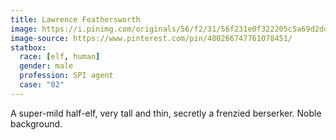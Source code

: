 ```yaml
---
title: Lawrence Feathersworth
image: https://i.pinimg.com/originals/56/f2/31/56f231e0f322205c5a69d2dd7a5489cb.jpg
image-source: https://www.pinterest.com/pin/480266747761078451/
statbox:
  race: [elf, human]
  gender: male
  profession: SPI agent
  case: "02"
---
```


A super-mild half-elf, very tall and thin, secretly a frenzied berserker. Noble background.
